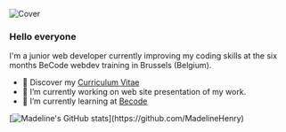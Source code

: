 ![Cover](https://github.com/NMadelineHenry/MadelineHenry/blob/master/img/cover.jpg)

### Hello everyone

I'm a junior web developer currently improving my coding skills at the six months BeCode webdev training in Brussels (Belgium).

- 🔖 Discover my [Curriculum Vitae](https://github.com/MadelineHenry/MadelineHenry/blob/main/img/Curriculum%20Vitae%20-%20Madeline%20Henry%202021%20-%20Web%20dev%20(Fran%C3%A7ais).pdf)
- 🔭 I’m currently working on web site presentation of my work.
- 🌱 I’m currently learning at [Becode](https://becode.org/fr/apprendre/developpeur-web-junior/)


[![Madeline's GitHub stats](https://github-readme-stats.vercel.app/api?username=MadelineHenry&title_color="24292e"icon_color="24292e"text_color="24292e"bg_color="ffffff")](https://github.com/MadelineHenry)
